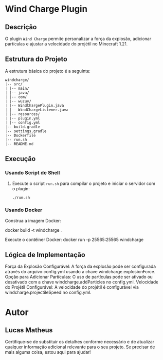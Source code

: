 # Wind Charge Plugin

## Descrição

O plugin `Wind Charge` permite personalizar a força da explosão, adicionar partículas e ajustar a velocidade do projétil no Minecraft 1.21.

## Estrutura do Projeto

A estrutura básica do projeto é a seguinte:

```
windcharge/
|-- src/
| |-- main/
| |-- java/
| |-- com/
| |-- wuzuy/
| |-- WindChargePlugin.java
| |-- WindChargeListener.java
| |-- resources/
| |-- plugin.yml
| |-- config.yml
|-- build.gradle
|-- settings.gradle
|-- Dockerfile
|-- run.sh
|-- README.md
```


## Execução

### Usando Script de Shell

1. Execute o script `run.sh` para compilar o projeto e iniciar o servidor com o plugin:
   ```sh
   ./run.sh

### Usando Docker
Construa a imagem Docker:

docker build -t windcharge .

Execute o contêiner Docker:
docker run -p 25565:25565 windcharge

## Lógica de Implementação
Força da Explosão Configurável: A força da explosão pode ser configurada através do arquivo config.yml usando a chave windcharge.explosionForce.
Opção para Adicionar Partículas: O uso de partículas pode ser ativado ou desativado com a chave windcharge.addParticles no config.yml.
Velocidade do Projétil Configurável: A velocidade do projétil é configurável via windcharge.projectileSpeed no config.yml.

# Autor
## Lucas Matheus


Certifique-se de substituir os detalhes conforme necessário e de atualizar qualquer informação adicional relevante para o seu projeto. Se precisar de mais alguma coisa, estou aqui para ajudar!
